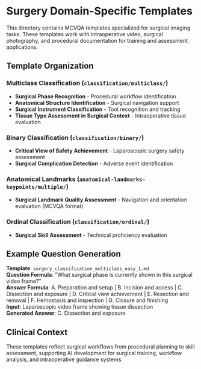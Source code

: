 # Surgery Domain-Specific Templates

This directory contains MCVQA templates specialized for surgical imaging tasks. These templates work with intraoperative video, surgical photography, and procedural documentation for training and assessment applications.

## Template Organization

### Multiclass Classification (`classification/multiclass/`)
- **Surgical Phase Recognition** - Procedural workflow identification
- **Anatomical Structure Identification** - Surgical navigation support
- **Surgical Instrument Classification** - Tool recognition and tracking
- **Tissue Type Assessment in Surgical Context** - Intraoperative tissue evaluation

### Binary Classification (`classification/binary/`)
- **Critical View of Safety Achievement** - Laparoscopic surgery safety assessment
- **Surgical Complication Detection** - Adverse event identification

### Anatomical Landmarks (`anatomical-landmarks-keypoints/multiple/`)
- **Surgical Landmark Quality Assessment** - Navigation and orientation evaluation (MCVQA format)

### Ordinal Classification (`classification/ordinal/`)
- **Surgical Skill Assessment** - Technical proficiency evaluation

## Example Question Generation

**Template**: `surgery_classification_multiclass_easy_1.md`  
**Question Formula**: "What surgical phase is currently shown in this surgical video frame?"  
**Answer Formula**: A. Preparation and setup | B. Incision and access | C. Dissection and exposure | D. Critical view achievement | E. Resection and removal | F. Hemostasis and inspection | G. Closure and finishing  
**Input**: Laparoscopic video frame showing tissue dissection  
**Generated Answer**: C. Dissection and exposure

## Clinical Context

These templates reflect surgical workflows from procedural planning to skill assessment, supporting AI development for surgical training, workflow analysis, and intraoperative guidance systems.
